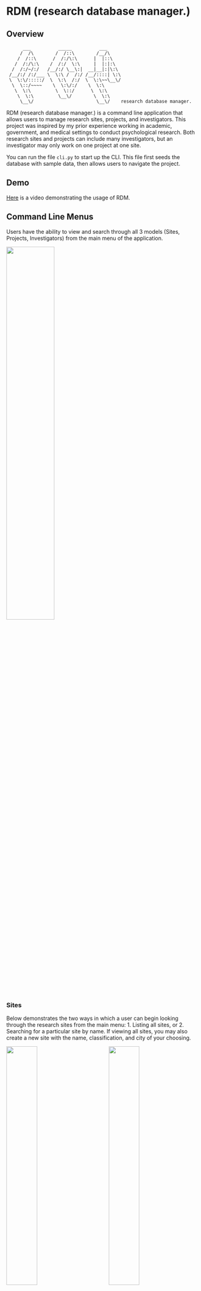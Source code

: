 # RDM (research database manager.)

## Overview

          ___          _____          ___
         /  /\        /  /::\        /__/\
        /  /::\      /  /:/\:\      |  |::\
       /  /:/\:\    /  /:/  \:\     |  |:|:\
      /  /:/~/:/   /__/:/ \__\:|  __|__|:|\:\
     /__/:/ /:/___ \  \:\ /  /:/ /__/::::| \:\
     \  \:\/:::::/  \  \:\  /:/  \  \:\~~\__\/
      \  \::/~~~~    \  \:\/:/    \  \:\
       \  \:\         \  \::/      \  \:\
        \  \:\         \__\/        \  \:\
         \__\/                       \__\/    research database manager.

RDM (research database manager.) is a command line application that allows users to manage research sites, projects, and investigators. This project was inspired by my prior experience working in academic, government, and medical settings to conduct psychological research. Both research sites and projects can include many investigators, but an investigator may only work on one project at one site.

You can run the file `cli.py` to start up the CLI. This file first seeds the database with sample data, then allows users to navigate the project.

## Demo

[Here](https://www.youtube.com/watch?v=JrtR0XUZG3Y) is a video demonstrating the usage of RDM.

## Command Line Menus

Users have the ability to view and search through all 3 models (Sites, Projects, Investigators) from the main menu of the application.

<img src="images/main_menu.png" width="50%" />

### Sites

Below demonstrates the two ways in which a user can begin looking through the research sites from the main menu: 1. Listing all sites, or 2. Searching for a particular site by name. If viewing all sites, you may also create a new site with the name, classification, and city of your choosing.

<p>
  <img src="images/sites_1.png" width='40%'/>
  &nbsp; &nbsp; &nbsp; &nbsp; &nbsp; &nbsp; &nbsp; &nbsp;
  <img src="images/sites_2.png" width='40%'/> 
</p>

Once on a site, users can view and edit its investigators, delete the site, or view the titles of its associated projects as a bonus. Sites and Projects have a many to many relationship through Investigators. Many projects can be worked on at one site, and many sites can collaborate on one project.

&nbsp;

### Projects

Similar to sites, users can look through projects from the main menu by selecting from all projects or searching by title directly:

<p>
  <img src="images/projects_1.png" width='40%'/>
  &nbsp; &nbsp; &nbsp; &nbsp; &nbsp; &nbsp; &nbsp; &nbsp;
  <img src="images/projects_2.png" width='40%'/> 
</p>

Projects have the same menu options as sites where a user can view/edit its investigators, delete projects, or view the names of its sites. If a site or project is deleted, so are its investigators. This is similar to a company or initiative firing its employees before desolving itself.

&nbsp;

### Investigators

Lastly from the main menu, users can view all investigators and select from the list or search by name directly.

<p>
  <img src="images/investigators_1.png" width='40%'/>
  &nbsp; &nbsp; &nbsp; &nbsp; &nbsp; &nbsp; &nbsp; &nbsp;
  <img src="images/investigators_2.png" width='40%'/>
</p>

While viewing an investigator, you can delete them or update their site, project, and name. If you were to select an investigator from within a site or project (rather than searching by name or selecting from the full list), you will be navigated to the same investigator page.

|            From a Site            |            From a Project            |
| :-------------------------------: | :----------------------------------: |
| ![](images/site_investigator.png) | ![](images/project_investigator.png) |

## Helper Functions

`helpers.py` contains numerous helper functions that support the CLI interactivity. Below is an overview of these functions:

`exit_program()` exits the program when a user selects 0 at any point during the program.

--

`all_sites()` prompts users for choices that trigger other functions involving sites, after all sites are rendered in the terminal.

`all_sites_menu()` displays a menu of options when the user is viewing a list of all sites.

`site_details()` displays the details for a site and prompts the user for follow-up input, passing those values to other functions.

`site_details_menu()` displays a menu of options when the user is viewing one site.

`list_sites(sites)` prints a formatted list of sites provided as a parameter.

`add_site()` prompts the user for site details and creates a new site in the database.

`find_site_by_name()` prompts the user for a name and calls a class method to search the database for that site.

`site_projects(site)` calls helper functions to display a menu of options and print the projects associated with the given site. Prompts the user for follow-up input.

--

`investigators(site=None, project=None)` prompts users for choices that trigger other functions involving investigators, after all investigators are displayed in the terminal. Investigators are displayed based on whether one is viewing them from within a site, project, or the full investigator list.

`investigators_menu()` displays a menu of options when the user is viewing a list of investigators.

`investigator_details()` displays the details for an investigator and prompts the user for follow-up input, passing those values to other functions.

`investigator_details_menu()` displays a menu of options when the user is viewing one investigator.

`list_investigators(investigators)` prints a formatted list of investigators provided as a parameter.

`add_investigator(site=None, project=None)` prompts the user for investigator details and creates a new investigator in the database. `site` and `project` parameters help determine whether to add the investigator to a given site or project, or whether the user needs to supply both.

`update_investigator(investigator)` prompts the user for new investigator details and persists those changes to the database.

`find_investigator_by_name()` prompts the user for a name and calls a class method to search the database for that investigator.

--

`all_projects()` prompts users for choices that trigger other functions involving projects, after all projects are displayed in the terminal.

`all_projects_menu()` displays a menu of options when the user is viewing a list of all projects.

`project_details()` displays the details for a project and prompts the user for follow-up input, passing those values to other functions.

`project_details_menu()` displays a menu of options when the user is viewing one project.

`list_projects(projects)` prints a formatted list of projects provided as a parameter.

`add_project()` prompts the user for project details and creates a new project in the database.

`find_project_by_title()` prompts the user for a title and calls a class method to search the database for that project.

`project_sites(project)` calls helper functions to display a menu of options and print a project's sites. Prompts the user for follow-up input.

--

`projects_sites_menu()` displays a menu of options when viewing the Sites/Projects many-to-many relationship (projects associated with a site or sites associated with a project).

&nbsp;

## Models

Behind the scenes, this project is using 3 classes/models to manage the functionality of and relationships between sites, investigators, and projects. The models have many of the same methods.

### Site

`sites.py` contains the `Site` class which is responsible for the functionality of all `Site` objects. It includes the properties `name`, `city`, and `classification` which are validated whenever updated. It also includes methods to create and drop the 'sites' table, create a `Site`, update a `Site`, delete a `Site`, get all `Sites`s, find a `Site` by name or id, and display its investigators or projects. It also includes a method to create a `Site` from a row of the database (for use in other methods).

Here is an example of a `Site` printed: "Site 1: James J. Peters VA | Bronx | Government institution"

### Investigator

`investigators.py` contains the `Investigator` class which is responsible for the functionality of all `Investigator` objects. It includes the properties `name`, `site_id`, and `project_id` which are validated whenever updated. It also includes methods to create and drop the 'investigators' table, create an `Investigator`, update an `Investigator`, delete an `Investigator`, get all `Investigator`s, and find an `Investigator` by name or id. It also includes a method to create an `Investigator` from a row of the database (for use in other methods).

Here is an example of an `Investigator` printed: "Investigator 1: Jack Taylor | Site 4 | Project 3"

### Project

`projects.py` contains the `Project` class which is responsible for the functionality of all `Project` objects. It includes the properties `title` and `funding` which are validated whenever updated. It also includes methods to create and drop the 'projects' table, create a `Project`, update a `Project`, delete a `Project`, get all `Project`s, find a `Project` by name or id, and display its investigators or sites. It also includes a method to create a `Project` from a row of the database (for use in other methods).

Here is an example of a `Project` printed: "Project 1: Predicting Depression in Long COVID Patients | $100000 in funding"
